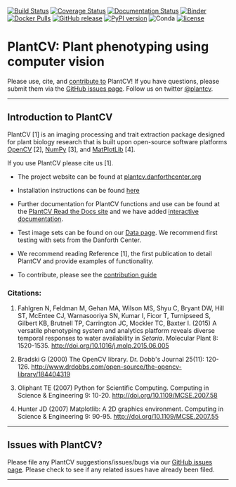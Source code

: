 [![Build Status](https://travis-ci.org/danforthcenter/plantcv.svg?branch=master)](https://travis-ci.org/danforthcenter/plantcv)
[![Coverage Status](https://coveralls.io/repos/github/danforthcenter/plantcv/badge.svg)](https://coveralls.io/github/danforthcenter/plantcv)
[![Documentation Status](http://readthedocs.org/projects/plantcv/badge/?version=latest)](http://plantcv.readthedocs.io/en/latest/?badge=latest)
[![Binder](https://mybinder.org/badge_logo.svg)](https://mybinder.org/v2/gh/danforthcenter/plantcv-binder.git/master?filepath=index.ipynb)
[![Docker Pulls](https://img.shields.io/docker/pulls/danforthcenter/plantcv.svg)](https://hub.docker.com/r/danforthcenter/plantcv/)
[![GitHub release](https://img.shields.io/github/release/danforthcenter/plantcv.svg)](https://github.com/danforthcenter/plantcv/releases)
[![PyPI version](https://badge.fury.io/py/plantcv.svg)](https://badge.fury.io/py/plantcv)
![Conda](https://img.shields.io/conda/v/bioconda/plantcv.svg)
[![license](https://img.shields.io/github/license/danforthcenter/plantcv.svg)](https://github.com/danforthcenter/plantcv/blob/master/LICENSE)

# PlantCV: Plant phenotyping using computer vision

Please use, cite, and [contribute to](http://plantcv.readthedocs.io/en/latest/CONTRIBUTING/) PlantCV!
If you have questions, please submit them via the
[GitHub issues page](https://github.com/danforthcenter/plantcv/issues).
Follow us on twitter [@plantcv](https://twitter.com/plantcv).

---

## Introduction to PlantCV

PlantCV [1] is an imaging processing and trait extraction package designed for plant biology research
that is built upon open-source software platforms [OpenCV](http://opencv.org) [2], [NumPy](http://www.numpy.org) [3], 
and [MatPlotLib](http://matplotlib.org) [4].

If you use PlantCV please cite us [1].

*  The project website can be found at [plantcv.danforthcenter.org](http://plantcv.danforthcenter.org)

*  Installation instructions can be found [here](http://plantcv.readthedocs.io/en/latest/installation/)

*  Further documentation for PlantCV functions and use can be found at the 
[PlantCV Read the Docs site](http://plantcv.readthedocs.io/) and we have added
[interactive documentation](https://mybinder.org/v2/gh/danforthcenter/plantcv-binder.git/master?filepath=index.ipynb).

*  Test image sets can be found on our [Data page](http://plantcv.danforthcenter.org/pages/data.html). 
We recommend first testing with sets from the Danforth Center.

*  We recommend reading Reference [1], the first publication to detail PlantCV and provide examples of functionality.

* To contribute, please see the [contribution guide](http://plantcv.readthedocs.io/en/latest/CONTRIBUTING/)

### Citations:

1. Fahlgren N, Feldman M, Gehan MA, Wilson MS, Shyu C, Bryant DW, Hill ST, McEntee CJ, Warnasooriya SN, Kumar I, 
Ficor T, Turnipseed S, Gilbert KB, Brutnell TP, Carrington JC, Mockler TC, Baxter I. (2015) A versatile phenotyping
system and analytics platform reveals diverse temporal responses to water availability in *Setaria*. Molecular Plant 8:
1520-1535. http://doi.org/10.1016/j.molp.2015.06.005

2. Bradski G (2000) The OpenCV library. Dr. Dobb's Journal 25(11): 120-126.
http://www.drdobbs.com/open-source/the-opencv-library/184404319

3. Oliphant TE (2007) Python for Scientific Computing. Computing in Science & Engineering 9: 10-20.
http://doi.org/10.1109/MCSE.2007.58

4. Hunter JD (2007) Matplotlib: A 2D graphics environment. Computing in Science & Engineering 9: 90-95.
http://doi.org/10.1109/MCSE.2007.55

___

## Issues with PlantCV?

Please file any PlantCV suggestions/issues/bugs via our 
[GitHub issues page](https://github.com/danforthcenter/plantcv/issues). Please check to see if any related 
issues have already been filed.

---
